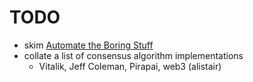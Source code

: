 # TODO

* skim [Automate the Boring Stuff](https://automatetheboringstuff.com/)
* collate a list of consensus algorithm implementations
    * Vitalik, Jeff Coleman, Pirapai, web3 (alistair)